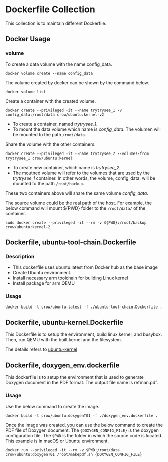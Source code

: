 # Dockerfile Collection
This collection is to maintain different Dockerfile.

## Docker Usage

### volume 

To create a data volume with the name config_data.
```
docker volume create --name config_data
```

The volume created by docker can be shown by the command below.
```
docker volume list
```

Create a container with the created volume.
```
docker create --privileged -it --name trytrysee_1 -v config_data:/root/data crow/ubuntu:kernel-v2
```
* To create a container, named *trytrysee_1*.
* To mount the data volume which name is *config_data*. The volumen will be mounted to the path `/root/data`.

Share the volume with the other containers.
```
docker create --privileged -it --name trytrysee_2 --volumes-from trytrysee_1 crow/ubuntu:kernel
```
* To create new container, which name is *trytrysee_2*.
* The moutned volume will refer to the volumes that are used by the *trytrysee_1* container. In other words, the volume, config_data, will be mounted to the path `/root/backup`.

These two containers above will share the same volume *config_data*.

The source volume could be the real path of the host. For example, the below command will mount ${PWD} folder to the `/root/data/` of the container.
```
sudo docker create --privileged -it --rm -v ${PWD}:/root/backup crow/ubuntu:kernel-2
```

## Dockerfile, ubuntu-tool-chain.Dockerfile

### Description

* This dockerfile uses ubuntu:latest from Docker hub as the base image
* Create Ubuntu environment.
* Install necessary arm toolchain for building Linux kernel
* Install package for arm QEMU

### Usage

```
docker build -t crow/ubuntu:latest -f ./ubuntu-tool-chain.Dockerfile .
```

## Dockerfile, ubuntu-kernel.Dockerfile

This Dockerfile is to setup the environment, build linux kernel, and busybox. Then, run QEMU with the built kernel and the filesystem.

The details refers to [ubuntu-kernel](ubuntu-kernel-dockerfile.md)

## Dockerfile, doxygen_env.dockerfile

This dockerfile is to setup the environment that is used to generate Doxygen document in the PDF format.
The output file name is refman.pdf.

### Usage

Use the below command to create the image.
```
docker build -t crow/ubuntu:doxygenT01 -f ./doxygen_env.dockerfile .
```

Once the image was created, you can use the below command to create the PDF file of Doxygen document. The `{DOXYGEN_CONFIG_FILE}` is the doxygen configuration file. The `$PWD` is the folder in which the source code is located. This example is in macOS or Ubuntu environment.
```
docker run --privileged -it --rm -v $PWD:/root/data crow/ubuntu:doxygenT01 /root/makepdf.sh {DOXYGEN_CONFIG_FILE}
```